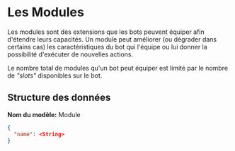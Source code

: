 Les Modules
===========

Les modules sont des extensions que les bots peuvent équiper afin d'étendre leurs capacités.
Un module peut améliorer (ou dégrader dans certains cas) les caractéristiques du bot qui l'équipe ou lui donner la possibilité d'exécuter de nouvelles actions.

Le nombre total de modules qu'un bot peut équiper est limité par le nombre de *"slots"* disponibles sur le bot.

Structure des données
---------------------

**Nom du modèle:** Module

```json
{
  "name": <String>
}
```
